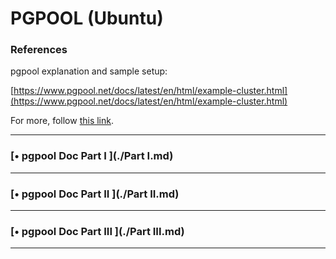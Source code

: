 # PGPOOL (Ubuntu)

### References

pgpool explanation and sample setup:

[https://www.pgpool.net/docs/latest/en/html/example-cluster.html](https://www.pgpool.net/docs/latest/en/html/example-cluster.html)

For more, follow [this link](./pgpool%20references.md).

---

### [•  pgpool Doc Part I ](./Part I.md)

---

### [•  pgpool Doc Part II ](./Part II.md)

---

### [•  pgpool Doc Part III ](./Part III.md)

---